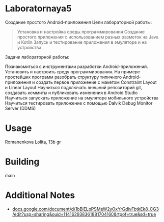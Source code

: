 # Laboratornaya5
Создание простого Android-приложения
Цели лабораторной работы:

> Установка и настройка среды программирования
> Создание простого приложения с использованием разных разметок на Java и Kotlin
> Запуск и тестирование приложения в эмуляторе и на устройства

Задачи лабораторной работы:

Познакомиться с инструментами разработки Android-приложений.
Установить и настроить среду программирования.
На примере простейших программ разобрать структуру типичного Android-приложения и создать первое приложение c макетом Constraint Layout и Linear Layout
Научиться подключать внешний репозиторий git, создавать коммиты и публиковать изменения в Android Studio
Научиться запускать приложение на эмуляторе мобильного устройства
Научиться тестировать приложение с помощью Dalvik Debug Monitor Server (DDMS)

# Usage
Romanenkova Lolita, 13b gr

# Building
main

# Additional Notes
- [docs.google.com/document/d/1bBiELpPSMeW2yOxYrGdivFbtkEk8_CG3/edit?usp=sharing&ouid=114162938361881704160&rtpof=true&sd=true](https://docs.google.com/document/d/1bBiELpPSMeW2yOxYrGdivFbtkEk8_CG3/edit?usp=sharing&ouid=114162938361881704160&rtpof=true&sd=true)


